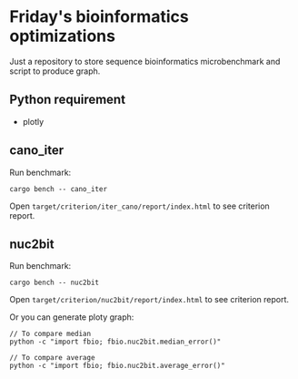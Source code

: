 # Friday's bioinformatics optimizations

Just a repository to store sequence bioinformatics microbenchmark and script to produce graph.

## Python requirement

- plotly

## cano_iter

Run benchmark:
```
cargo bench -- cano_iter
```

Open `target/criterion/iter_cano/report/index.html` to see criterion report.

## nuc2bit

Run benchmark:
```
cargo bench -- nuc2bit
```

Open `target/criterion/nuc2bit/report/index.html` to see criterion report.

Or you can generate ploty graph:
```
// To compare median
python -c "import fbio; fbio.nuc2bit.median_error()"

// To compare average
python -c "import fbio; fbio.nuc2bit.average_error()"
```
